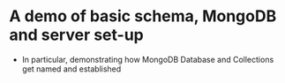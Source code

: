 # A demo of basic schema, MongoDB and server set-up
- In particular, demonstrating how MongoDB Database and Collections get named and established
